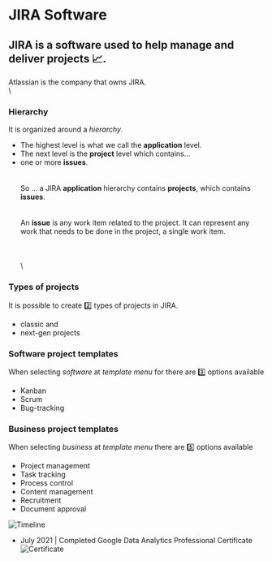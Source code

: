 # JIRA Software


## JIRA is a software used to help manage and deliver projects 📈.

Atlassian is the company that owns JIRA.
\
\
### Hierarchy
It is organized around a *hierarchy*.

- The highest level is what we call the **application** level.
- The next level is the **project** level which contains...
- one or more **issues**.
\
\
\
So ... a JIRA **application** hierarchy contains **projects**, which contains **issues**.
\
\
\
An **issue** is any work item related to the project.
It can represent any work that needs to be done in the project, a single work item.
\
\
\
\
\
### Types of projects
It is possible to create 2️⃣ types of projects in JIRA.
- classic and
- next-gen projects



### Software project templates
When selecting _software_ at _template menu_ for there are 3️⃣ options available 
- Kanban
- Scrum
- Bug-tracking

### Business project templates
When selecting _business_ at _template menu_ there are :five: options available 
- Project management
- Task tracking
- Process control
- Content management
- Recruitment
- Document approval

![Timeline](https://github.com/RosanaFSS/Timeline/blob/R-coding/giphy.gif)



* July 2021   | Completed Google Data Analytics Professional Certificate ![Certificate](https://github.com/RosanaFSS/Timeline/blob/main/CERTIFICATE_LANDING_PAGE_M474NZHHYG43.jpeg)

